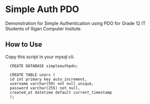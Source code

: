 # Simple Auth PDO
Demonstration for Simple Authentication using PDO for Grade 12 IT Students of Iligan Computer Insitute.

## How to Use
Copy this script in your mysql cli.
```
  CREATE DATABASE simpleauthpdo;

  CREATE TABLE users (
  id int primary key auto_increment,
  username varchar(50) not null unique,
  password varchar(255) not null,
  created_at datetime default current_timestamp
  );
```
